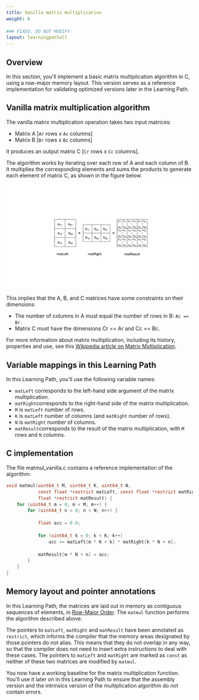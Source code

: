 ```yaml
---
title: Vanilla matrix multiplication
weight: 6

### FIXED, DO NOT MODIFY
layout: learningpathall
---
```


## Overview

In this section, you'll implement a basic matrix multiplication algorithm in C, using a row-major memory layout. This version serves as a reference implementation for validating optimized versions later in the Learning Path.

## Vanilla matrix multiplication algorithm

The vanilla matrix multiplication operation takes two input matrices:

* Matrix A [`Ar` rows x `Ac` columns] 
* Matrix B [`Br` rows x `Bc` columns]

It produces an output matrix C [`Cr` rows x `Cc` columns]. 

The algorithm works by iterating over each row of A and each column of B. It multiplies the corresponding elements and sums the products to generate each element of matrix C, as shown in the figure below.

![Standard Matrix Multiplication alt-text#center](matmul.png "Figure 2: Standard matrix multiplication.")

This implies that the A, B, and C matrices have some constraints on their
dimensions:

- The number of columns in A must equal the number of rows in B: `Ac == Br`.
- Matrix C must have the dimensions Cr == Ar and Cc == Bc.

For more information about matrix multiplication, including its history,
properties and use, see this [Wikipedia article on Matrix Multiplication](https://en.wikipedia.org/wiki/Matrix_multiplication).

## Variable mappings in this Learning Path

In this Learning Path, you'll use the following variable names:

- `matLeft` corresponds to the left-hand side argument of the matrix
  multiplication.
- `matRight`corresponds to the right-hand side of the matrix multiplication.
- `M` is `matLeft` number of rows.
- `K` is `matLeft` number of columns (and `matRight` number of rows).
- `N` is `matRight` number of columns.
- `matResult`corresponds to the result of the matrix multiplication, with
  `M` rows and `N` columns.

## C implementation

The file matmul_vanilla.c contains a reference implementation of the algorithm:

```C { line_numbers="true" }
void matmul(uint64_t M, uint64_t K, uint64_t N,
            const float *restrict matLeft, const float *restrict matRight,
            float *restrict matResult) {
    for (uint64_t m = 0; m < M; m++) {
        for (uint64_t n = 0; n < N; n++) {

            float acc = 0.0;

            for (uint64_t k = 0; k < K; k++)
                acc += matLeft[m * K + k] * matRight[k * N + n];

            matResult[m * N + n] = acc;
        }
    }
}
```

## Memory layout and pointer annotations

In this Learning Path, the matrices are laid out in memory as contiguous sequences of elements, in [Row-Major Order](https://en.wikipedia.org/wiki/Row-_and_column-major_order). The `matmul` function performs the algorithm described above.

The pointers to `matLeft`, `matRight` and `matResult` have been annotated as `restrict`, which informs the compiler that the memory areas designated by those pointers do not alias. This means that they do not overlap in any way, so that the compiler does not need to insert extra instructions to deal with these cases. The pointers to `matLeft` and `matRight` are marked as `const` as neither of these two matrices are modified by `matmul`.

You now have a working baseline for the matrix multiplication function. You'll use it later on in this Learning Path to ensure that the assembly version and the intrinsics version of the multiplication algorithm do not contain errors.